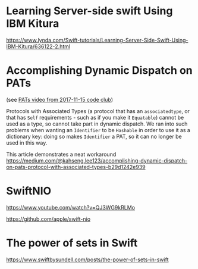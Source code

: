 # Learning Server-side swift Using IBM Kitura

https://www.lynda.com/Swift-tutorials/Learning-Server-Side-Swift-Using-IBM-Kitura/636122-2.html

# Accomplishing Dynamic Dispatch on PATs

(see [PATs video from 2017-11-15 code club](https://github.com/hursley-swift-sig/code-club/blob/master/2017-11-15.md))

Protocols with Associated Types (a protocol that has an `associatedtype`, or that has `Self` requirements - such as if you make it `Equatable`) cannot be used as a type, so cannot take part in dynamic dispatch. We ran into such problems when wanting an `Identifier` to be `Hashable` in order to use it as a dictionary key: doing so makes `Identifier` a PAT, so it can no longer be used in this way.

This article demonstrates a neat workaround
https://medium.com/@kahseng.lee123/accomplishing-dynamic-dispatch-on-pats-protocol-with-associated-types-b29d1242e939

# SwiftNIO

https://www.youtube.com/watch?v=QJ3WG9kRLMo

https://github.com/apple/swift-nio

# The power of sets in Swift

https://www.swiftbysundell.com/posts/the-power-of-sets-in-swift
